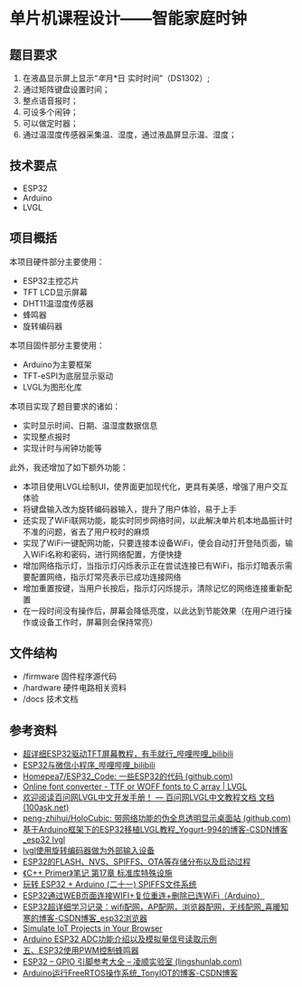 # 单片机课程设计——智能家庭时钟

## 题目要求
1. 在液晶显示屏上显示“*年*月*日 实时时间”（DS1302）;
2. 通过矩阵键盘设置时间；
3. 整点语音报时；
4. 可设多个闹钟；
5. 可以做定时器；
6. 通过温湿度传感器采集温、湿度，通过液晶屏显示温、湿度；

## 技术要点
- ESP32
- Arduino
- LVGL

## 项目概括

本项目硬件部分主要使用：

- ESP32主控芯片
- TFT LCD显示屏幕
- DHT11温湿度传感器
- 蜂鸣器
- 旋转编码器

本项目固件部分主要使用：

- Arduino为主要框架
- TFT-eSPI为底层显示驱动
- LVGL为图形化库

本项目实现了题目要求的诸如：

- 实时显示时间、日期、温湿度数据信息
- 实现整点报时
- 实现计时与闹钟功能等

此外，我还增加了如下额外功能：

- 本项目使用LVGL绘制UI，使界面更加现代化，更具有美感，增强了用户交互体验
- 将键盘输入改为旋转编码器输入，提升了用户体验，易于上手
- 还实现了WiFi联网功能，能实时同步网络时间，以此解决单片机本地晶振计时不准的问题，省去了用户校时的麻烦
- 实现了WiFi一键配网功能，只要连接本设备WiFi，便会自动打开登陆页面，输入WiFi名称和密码，进行网络配置，方便快捷
- 增加网络指示灯，当指示灯闪烁表示正在尝试连接已有WiFi，指示灯暗表示需要配置网络，指示灯常亮表示已成功连接网络
- 增加重置按键，当用户长按后，指示灯闪烁提示，清除记忆的网络连接重新配置
- 在一段时间没有操作后，屏幕会降低亮度，以此达到节能效果（在用户进行操作或设备工作时，屏幕则会保持常亮）

## 文件结构

- /firmware 固件程序源代码
- /hardware 硬件电路相关资料
- /docs 技术文档

## 参考资料

- [超详细ESP32驱动TFT屏幕教程，有手就行_哔哩哔哩_bilibili](https://www.bilibili.com/video/BV1Q24y1d7f6/?vd_source=653c32e1b9068b6dc916bedc5c6c2c7d)
- [ESP32与微信小程序_哔哩哔哩_bilibili](https://www.bilibili.com/video/BV1tv411w74d/?p=10&spm_id_from=333.880.my_history.page.click&vd_source=653c32e1b9068b6dc916bedc5c6c2c7d)
- [Homepea7/ESP32_Code: 一些ESP32的代码 (github.com)](https://github.com/Homepea7/ESP32_Code)
- [Online font converter - TTF or WOFF fonts to C array | LVGL](https://lvgl.io/tools/fontconverter)
- [欢迎阅读百问网LVGL中文开发手册！ — 百问网LVGL中文教程文档 文档 (100ask.net)](http://lvgl.100ask.net/8.2/index.html)
- [peng-zhihui/HoloCubic: 带网络功能的伪全息透明显示桌面站 (github.com)](https://github.com/peng-zhihui/HoloCubic)
- [基于Arduino框架下的ESP32移植LVGL教程_Yogurt-994的博客-CSDN博客_esp32 lvgl](https://blog.csdn.net/qq_52619462/article/details/128294156)
- [lvgl使用旋转编码器做为外部输入设备](https://blog.csdn.net/wojueburenshu/article/details/123033471)
- [ESP32的FLASH、NVS、SPIFFS、OTA等存储分布以及启动过程](https://blog.csdn.net/tiandiren111/article/details/123144089)
- [《C++ Primer》笔记 第17章 标准库特殊设施 ](https://www.cnblogs.com/juzaizai/p/15082749.html)
- [玩转 ESP32 + Arduino (二十一) SPIFFS文件系统](https://blog.csdn.net/finedayforu/article/details/108661563)
- [ESP32通过WEB页面连接WIFI+复位重连+删除已连WiFi（Arduino）](https://blog.csdn.net/u014091490/article/details/99709431)
- [ESP32超详细学习记录：wifi配网，AP配网，浏览器配网，无线配网_喜暖知寒的博客-CSDN博客_esp32浏览器](https://blog.csdn.net/qq_41650023/article/details/124674493?spm=1001.2101.3001.6661.1&utm_medium=distribute.pc_relevant_t0.none-task-blog-2~default~CTRLIST~Rate-1-124674493-blog-99709431.pc_relevant_multi_platform_whitelistv4&depth_1-utm_source=distribute.pc_relevant_t0.none-task-blog-2~default~CTRLIST~Rate-1-124674493-blog-99709431.pc_relevant_multi_platform_whitelistv4&utm_relevant_index=1)
- [Simulate IoT Projects in Your Browser](https://wokwi.com/)
- [Arduino ESP32 ADC功能介绍以及模拟量信号读取示例](https://blog.csdn.net/weixin_42880082/article/details/121055405)
- [五、ESP32使用PWM控制蜂鸣器](https://www.qutaojiao.com/1656.html)
- [ESP32 – GPIO 引脚参考大全 – 凌顺实验室 (lingshunlab.com)](https://lingshunlab.com/book/esp32/esp32-pinout-reference)
- [Arduino运行FreeRTOS操作系统_TonyIOT的博客-CSDN博客](https://blog.csdn.net/TonyIOT/article/details/105728225)
